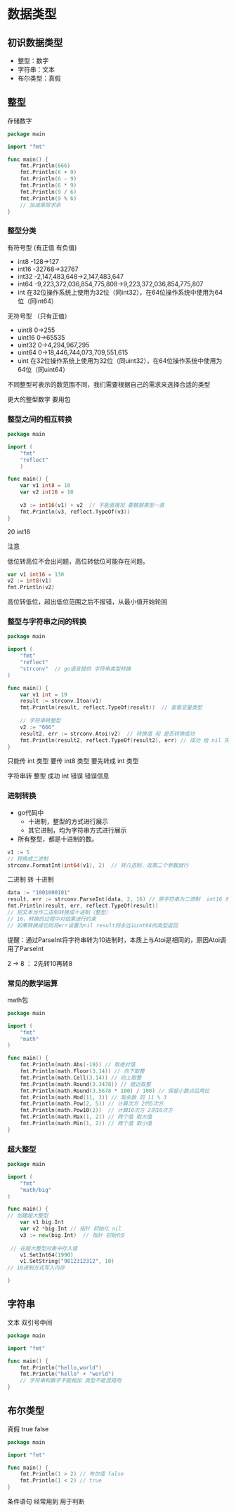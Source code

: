 # 数据类型
## 初识数据类型
* 整型：数字
* 字符串：文本
* 布尔类型：真假
## 整型
存储数字
```go
package main

import "fmt"

func main() {
    fmt.Println(666)
    fmt.Println(6 + 9)
    fmt.Println(6 - 9)
    fmt.Println(6 * 9)
    fmt.Println(9 / 6)
    fmt.Println(9 % 6)
    // 加减乘除求余  
}
```
### 整型分类
有符号型 (有正值 有负值)
* int8  -128->127
* int16 -32768->32767
* int32 -2,147,483,648->2,147,483,647
* int64 -9,223,372,036,854,775,808->9,223,372,036,854,775,807
* int 在32位操作系统上使用为32位（同int32），在64位操作系统中使用为64位（同int64）

无符号型 （只有正值）
* uint8  0->255
* uint16 0->65535
* uint32 0->4,294,967,295
* uint64 0->18,446,744,073,709,551,615
* uint 在32位操作系统上使用为32位（同uint32），在64位操作系统中使用为64位（同uint64）

不同整型可表示的数范围不同，我们需要根据自己的需求来选择合适的类型

更大的整型数字 要用包

### 整型之间的相互转换
```go
package main

import (
    "fmt"
    "reflect"
    )

func main() {
    var v1 int8 = 10
    var v2 int16 = 10
    
    v3 := int16(v1) + v2  // 不能直接加 要数据类型一直
    fmt.Println(v3, reflect.TypeOf(v3))
}
```
20  int16

注意 

低位转高位不会出问题，高位转低位可能存在问题。
```go
var v1 int16 = 130
v2 := int8(v1)
fmt.Println(v2)
```
高位转低位，超出低位范围之后不报错，从最小值开始轮回

### 整型与字符串之间的转换
```go
package main

import (
    "fmt"
    "reflect"
    "strconv"  // go语言提供 字符串类型转换
)

func main() {
    var v1 int = 19
    result := strconv.Itoa(v1)
    fmt.Println(result, reflect.TypeOf(result))  // 查看变量类型
    
    // 字符串转整型
    v2 := "666"
    result2, err := strconv.Atoi(v2)  // 转换值 和 是否转换成功
    fmt.Println(result2, reflect.TypeOf(result2), err) // 成功 给 nil 失败给错误信息 可以先判断是否转换成功 
}
```
只能传 int 类型 要传 int8 类型 要先转成 int 类型

字符串转 整型 成功 int 错误 错误信息

### 进制转换
* go代码中
  * 十进制，整型的方式进行展示
  * 其它进制，均为字符串方式进行展示
* 所有整型，都是十进制的数。
```go
v1 := 5
// 转换成二进制
strconv.FormatInt(int64(v1), 2)  // 转几进制，改第二个参数就行
```
二进制 转 十进制
```go
data := "1001000101"
result, err := strconv.ParseInt(data, 2, 16) // 原字符串为二进制  int16 的范围取转换 0 为int
fmt.Println(result, err, reflect.TypeOf(result))
// 把文本当作二进制转换成十进制（整型）
// 16，转换的过程中对结果进行约束 
// 如果转换成功则将err设置为nil result则永远以int64的类型返回
```
提醒：通过ParseInt将字符串转为10进制时，本质上与Atoi是相同的，原因Atoi调用了ParseInt

2 -> 8 ： 2先转10再转8

### 常见的数学运算
math包

```go
package main

import (
    "fmt"
    "math"
)

func main() {
    fmt.Println(math.Abs(-19)) // 取绝对值
    fmt.Println(math.Floor(3.14)) // 向下取整
    fmt.Println(math.Cell(3.14)) // 向上取整
    fmt.Println(math.Round(3.3478)) // 就近取整
    fmt.Println(math.Round(3.5678 * 100) / 100) // 保留小数点后两位
    fmt.Println(math.Mod(11, 3)) // 取余数 同 11 % 3
    fmt.Println(math.Pow(2, 5)) // 计算次方 2的5次方
    fmt.Println(math.Pow10(2))  // 计算10次方 2的10次方
    fmt.Println(math.Max(1, 2)) // 两个值 取大值
    fmt.Println(math.Min(1, 2)) // 两个值 取小值
}
```

### 超大整型

```go
package main

import (
    "fmt"
    "math/big"
)

func main() {
// 创建超大整型
    var v1 big.Int
    var v2 *big.Int // 指针 初始化 nil
    v3 := new(big.Int)  // 指针 初始化0
  
 // 在超大整型对象中存入值
    v1.SetInt64(1990)
    v1.SetString("9812312312", 10)
// 10进制方式写入内存

}
```




## 字符串
文本 双引号中间
```go
package main

import "fmt"

func main() {
    fmt.Println("hello,world")
    fmt.Println("hello" + "world")
    // 字符串和数字不能相加 类型不能混搭用
}
```
## 布尔类型
真假 true false
```go
package main

import "fmt"

func main() {
    fmt.Println(1 > 2) // 布尔值 false
    fmt.Println(1 < 2) // true
}
```
条件语句 经常用到 用于判断


